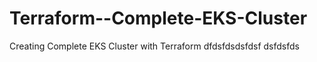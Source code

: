 # Terraform--Complete-EKS-Cluster
Creating Complete EKS Cluster with Terraform
dfdsfdsdsfdsf
dsfdsfds
